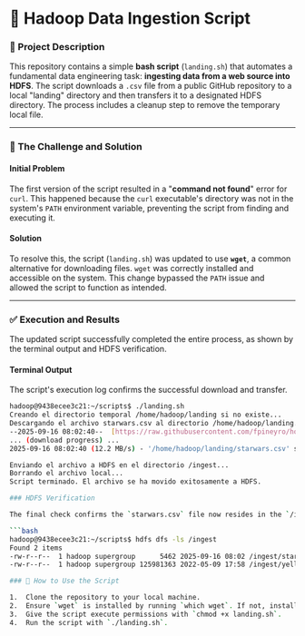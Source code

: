 # 📂 Hadoop Data Ingestion Script

### 📝 Project Description

This repository contains a simple **bash script** (`landing.sh`) that automates a fundamental data engineering task: **ingesting data from a web source into HDFS**. The script downloads a `.csv` file from a public GitHub repository to a local "landing" directory and then transfers it to a designated HDFS directory. The process includes a cleanup step to remove the temporary local file.

---

### 🚀 The Challenge and Solution

#### **Initial Problem**

The first version of the script resulted in a "**command not found**" error for `curl`. This happened because the `curl` executable's directory was not in the system's `PATH` environment variable, preventing the script from finding and executing it.

#### **Solution**

To resolve this, the script (`landing.sh`) was updated to use **`wget`**, a common alternative for downloading files. `wget` was correctly installed and accessible on the system. This change bypassed the `PATH` issue and allowed the script to function as intended.

---

### ✅ Execution and Results

The updated script successfully completed the entire process, as shown by the terminal output and HDFS verification.

#### **Terminal Output**

The script's execution log confirms the successful download and transfer.

```bash
hadoop@9438ecee3c21:~/scripts$ ./landing.sh
Creando el directorio temporal /home/hadoop/landing si no existe...
Descargando el archivo starwars.csv al directorio /home/hadoop/landing...
--2025-09-16 08:02:40--  [https://raw.githubusercontent.com/fpineyro/homework-0/master/starwars.csv](https://raw.githubusercontent.com/fpineyro/homework-0/master/starwars.csv)
... (download progress) ...
2025-09-16 08:02:40 (12.2 MB/s) - '/home/hadoop/landing/starwars.csv' saved [5462/5462]

Enviando el archivo a HDFS en el directorio /ingest...
Borrando el archivo local...
Script terminado. El archivo se ha movido exitosamente a HDFS.

### HDFS Verification

The final check confirms the `starwars.csv` file now resides in the `/ingest` directory of HDFS.

```bash
hadoop@9438ecee3c21:~/scripts$ hdfs dfs -ls /ingest
Found 2 items
-rw-r--r--  1 hadoop supergroup      5462 2025-09-16 08:02 /ingest/starwars.csv
-rw-r--r--  1 hadoop supergroup 125981363 2022-05-09 17:58 /ingest/yellow_tripdata_2021-01.csv

### 📜 How to Use the Script

1.  Clone the repository to your local machine.
2.  Ensure `wget` is installed by running `which wget`. If not, install it via your package manager (e.g., `sudo apt-get install wget`).
3.  Give the script execute permissions with `chmod +x landing.sh`.
4.  Run the script with `./landing.sh`.